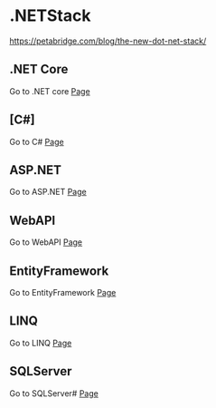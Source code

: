 # .NETStack

https://petabridge.com/blog/the-new-dot-net-stack/


## .NET Core
Go to .NET core [Page](https://github.com/ramyrams/.NETStack/blob/master/.NET-Core/readme.md)

## [C#]
Go to C# [Page](https://github.com/ramyrams/CSharp)

## ASP.NET	
Go to ASP.NET [Page](https://github.com/ramyrams/CSharp/blob/master/README.md)

## WebAPI
Go to WebAPI [Page](https://github.com/ramyrams/CSharp/blob/master/README.md)

## EntityFramework	
Go to EntityFramework [Page](https://github.com/ramyrams/CSharp/blob/master/README.md)

## LINQ	
Go to LINQ [Page](https://github.com/ramyrams/CSharp/blob/master/README.md)

## SQLServer
Go to SQLServer# [Page](https://github.com/ramyrams/CSharp/blob/master/README.md)
